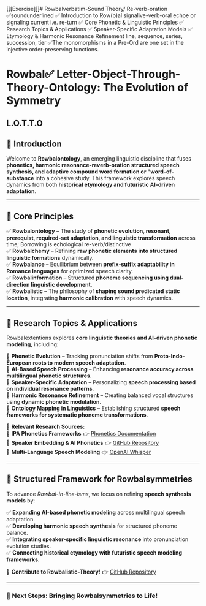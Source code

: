 [[[Exercise]]]# Rowbalverbatim-Sound Theory/ Re-verb-oration
✅soundunderlined
✅ Introduction to Row(b)al signalive-verb-oral echoe or signaling current i.e. re-turn ✅ Core Phonetic & Linguistic Principles ✅ Research Topics & Applications ✅ Speaker-Specific Adaptation Models ✅ Etymology & Harmonic Resonance Refinement
line, sequence, series, succession, tier 
✅The monomorphisms in a Pre-Ord are one set in the injective order-preserving functions.

# **Rowbal✅ Letter-Object-Through-Theory-Ontology: The Evolution of Symmetry**   
## **L.O.T.T.O**
## **📜 Introduction**  
Welcome to **Rowbalontology**, an emerging linguistic discipline that fuses **phonetics, harmonic resonance-reverb-oration structured speech synthesis, and adaptive compound word formation or "word-of-substance** into a cohesive study. This framework explores speech dynamics from both **historical etymology and futuristic AI-driven adaptation**.

---

## **📌 Core Principles**  
✅ **Rowbalontology** – The study of **phonetic evolution, resonant, prerequist, required-set adaptation, and linguistic transformation** across time; Borrowing is echological re-verb/distinctive  
✅ **Rowbalchemy** – Refining **raw phonetic elements into structured linguistic formations** dynamically.  
✅ **Rowbalance** – Equilibrium between **prefix-suffix adaptability in Romance languages** for optimized speech clarity.  
✅ **Rowbalinformation** – Structured **phoneme sequencing using dual-direction linguistic development**.  
✅ **Rowbalistic** – The philosophy of **shaping sound predicated static location**, integrating **harmonic calibration** with speech dynamics.  

---

## **📌 Research Topics & Applications**  
Rowbalextentions explores **core linguistic theories and AI-driven phonetic modeling**, including:  

📌 **Phonetic Evolution** – Tracking pronunciation shifts from **Proto-Indo-European roots to modern speech adaptation**.  
📌 **AI-Based Speech Processing** – Enhancing **resonance accuracy across multilingual phonetic structures**.  
📌 **Speaker-Specific Adaptation** – Personalizing **speech processing based on individual resonance patterns**.  
📌 **Harmonic Resonance Refinement** – Creating balanced vocal structures using **dynamic phonetic modulation**.  
📌 **Ontology Mapping in Linguistics** – Establishing structured **speech frameworks for systematic phoneme transformations**.  

📜 **Relevant Research Sources:**  
🔗 **IPA Phonetics Frameworks** 👉 [Phonetics Documentation](https://mrenwick.franklinresearch.uga.edu/phonetics-phonology-resources)  
🔗 **Speaker Embedding & AI Phonetics** 👉 [GitHub Repository](https://github.com/mycrazycracy/speaker-embedding-with-phonetic-information)  
🔗 **Multi-Language Speech Modeling** 👉 [OpenAI Whisper](https://github.com/openai/whisper)  

---

## **📌 Structured Framework for Rowbalsymmetries**  
To advance *Rowbal-in-line-isms*, we focus on refining **speech synthesis models** by:  

✅ **Expanding AI-based phonetic modeling** across multilingual speech adaptation.  
✅ **Developing harmonic speech synthesis** for structured phoneme balance.  
✅ **Integrating speaker-specific linguistic resonance** into pronunciation evolution studies.  
✅ **Connecting historical etymology with futuristic speech modeling frameworks**.  

🔗 **Contribute to Rowbalistic-Theory!** 👉 [GitHub Repository](https://github.com/C4862/Rowbalistic-Theory)  

---

### **🚀 Next Steps: Bringing Rowbalsymmetries to Life!**  


